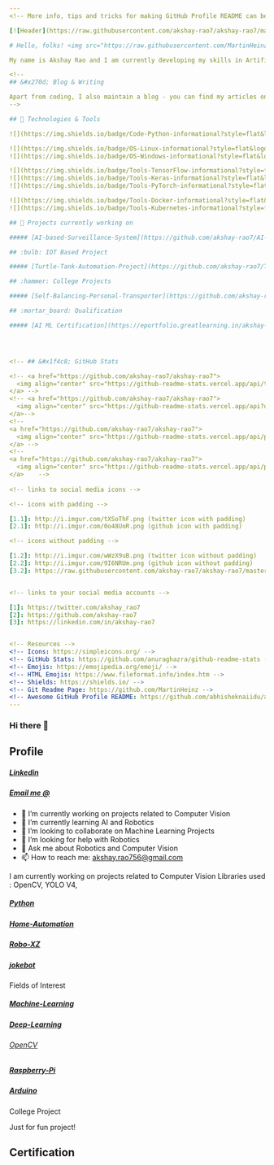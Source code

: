 ```yaml
---
<!-- More info, tips and tricks for making GitHub Profile README can be found in my article at https://towardsdatascience.com/build-a-stunning-readme-for-your-github-profile-9b80434fe5d7 -->

[![Header](https://raw.githubusercontent.com/akshay-rao7/akshay-rao7/master/readme_header.png "Header")](https://martinheinz.dev/)

# Hello, folks! <img src="https://raw.githubusercontent.com/MartinHeinz/MartinHeinz/master/wave.gif" width="30px">

My name is Akshay Rao and I am currently developing my skills in Artificial Intelligence and Machine Leanring. I'm from Mumbai,India and currently looking for a job. You can find me on [Linkedin](https://www.linkedin.com/in/akshay-rao7/).

<!--
## &#x270d; Blog & Writing

Apart from coding, I also maintain a blog - you can find my articles on my website at [martinheinz.dev](https://martinheinz.dev/) as well as on [Medium](https://medium.com/@martin.heinz) and [DEV.to](https://dev.to/martinheinz).
-->

## 🔧 Technologies & Tools

![](https://img.shields.io/badge/Code-Python-informational?style=flat&logo=python&logoColor=white&color=2bbc8a)

![](https://img.shields.io/badge/OS-Linux-informational?style=flat&logo=linux&logoColor=white&color=2bbc8a)
![](https://img.shields.io/badge/OS-Windows-informational?style=flat&logo=windows&logoColor=white&color=2bbc8a)

![](https://img.shields.io/badge/Tools-TensorFlow-informational?style=flat&logo=tensorflow&logoColor=white&color=2bbc8a)
![](https://img.shields.io/badge/Tools-Keras-informational?style=flat&logo=keras&logoColor=white&color=2bbc8a)
![](https://img.shields.io/badge/Tools-PyTorch-informational?style=flat&logo=pytorch&logoColor=white&color=2bbc8a)

![](https://img.shields.io/badge/Tools-Docker-informational?style=flat&logo=docker&logoColor=white&color=2bbc8a)
![](https://img.shields.io/badge/Tools-Kubernetes-informational?style=flat&logo=kubernetes&logoColor=white&color=2bbc8a)

## 🔧 Projects currently working on

##### [AI-based-Surveillance-System](https://github.com/akshay-rao7/AI-based-Surveillance-System) | [AI-based-Traffic-Management-System](https://github.com/akshay-rao7/AI-based-Traffic-Management-System)

## :bulb: IOT Based Project

##### [Turtle-Tank-Automation-Project](https://github.com/akshay-rao7/Turtle-Tank-Automation-Project)

## :hammer: College Projects

##### [Self-Balancing-Personal-Transporter](https://github.com/akshay-rao7/Self-Balancing-Personal-Transporter) | [Dentowash](https://github.com/akshay-rao7/Dentowash)

## :mortar_board: Qualification

##### [AI ML Certification](https://eportfolio.greatlearning.in/akshay-rao)




<!-- ## &#x1f4c8; GitHub Stats

<!-- <a href="https://github.com/akshay-rao7/akshay-rao7">
  <img align="center" src="https://github-readme-stats.vercel.app/api/top-langs/?username=akshay-rao7&hide=java,html&title_color=ffffff&text_color=c9cacc&icon_color=2bbc8a&bg_color=1d1f21" />
</a> -->
<!-- <a href="https://github.com/akshay-rao7/akshay-rao7">
  <img align="center" src="https://github-readme-stats.vercel.app/api?username=akshay-rao7&show_icons=true&line_height=27&count_private=true&title_color=ffffff&text_color=c9cacc&icon_color=2bbc8a&bg_color=1d1f21" alt="Martin's GitHub Stats" />
</a>-->
<!--
<a href="https://github.com/akshay-rao7/akshay-rao7">
  <img align="center" src="https://github-readme-stats.vercel.app/api/pin/?username=akshay-rao7&repo=python-project-blueprint&title_color=ffffff&text_color=c9cacc&icon_color=2bbc8a&bg_color=1d1f21" />
</a> -->
<!--
<a href="https://github.com/akshay-rao7/akshay-rao7">
  <img align="center" src="https://github-readme-stats.vercel.app/api/pin/?username=akshay-rao7&repo=go-project-blueprint&title_color=ffffff&text_color=c9cacc&icon_color=2bbc8a&bg_color=1d1f21" />
</a>    -->
 
<!-- links to social media icons -->

<!-- icons with padding -->

[1.1]: http://i.imgur.com/tXSoThF.png (twitter icon with padding)
[2.1]: http://i.imgur.com/0o48UoR.png (github icon with padding)

<!-- icons without padding -->

[1.2]: http://i.imgur.com/wWzX9uB.png (twitter icon without padding)
[2.2]: http://i.imgur.com/9I6NRUm.png (github icon without padding)
[3.2]: https://raw.githubusercontent.com/akshay-rao7/akshay-rao7/master/linkedin-3-16.png (LinkedIn icon without padding)


<!-- links to your social media accounts -->

[1]: https://twitter.com/akshay_rao7
[2]: https://github.com/akshay-rao7
[3]: https://linkedin.com/in/akshay-rao7


<!-- Resources -->
<!-- Icons: https://simpleicons.org/ -->
<!-- GitHub Stats: https://github.com/anuraghazra/github-readme-stats -->
<!-- Emojis: https://emojipedia.org/emoji/ -->
<!-- HTML Emojis: https://www.fileformat.info/index.htm -->
<!-- Shields: https://shields.io/ -->
<!-- Git Readme Page: https://github.com/MartinHeinz -->
<!-- Awesome GitHub Profile README: https://github.com/abhisheknaiidu/awesome-github-profile-readme -->
---
```


### Hi there 👋

## Profile
##### [Linkedin](https://www.linkedin.com/in/akshay-rao7/)
##### [Email me @](mailto:akshay.rao756@gmail.com?subject=[GitHub]%20Source%20Han%20Sans)


- 🔭 I’m currently working on projects related to Computer Vision
- 🌱 I’m currently learning AI and Robotics
- 👯 I’m looking to collaborate on Machine Learning Projects
- 🤔 I’m looking for help with Robotics
- 💬 Ask me about Robotics and Computer Vision
- 📫 How to reach me: akshay.rao756@gmail.com


I am currently working on projects related to Computer Vision
Libraries used : OpenCV, YOLO V4,  








##### [Python](https://github.com/akshay-rao7/Python)

##### [Home-Automation](https://github.com/akshay-rao7/Home-Automation)
##### [Robo-XZ](https://github.com/akshay-rao7/Robo-XZ)
##### [jokebot](https://github.com/akshay-rao7/jokebot)


Fields of Interest
##### [Machine-Learning](https://github.com/akshay-rao7/Machine-Learning)
##### [Deep-Learning](https://github.com/akshay-rao7/Deep-Learning)
###### [OpenCV](https://github.com/akshay-rao7/OpenCV)
##### [Raspberry-Pi](https://github.com/akshay-rao7/Raspberry-Pi)
##### [Arduino](https://github.com/akshay-rao7/Arduino)





College Project


Just for fun project!



## Certification



